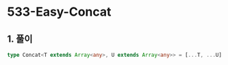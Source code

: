 # 533-Easy-Concat

## 1. 풀이

```ts
type Concat<T extends Array<any>, U extends Array<any>> = [...T, ...U]
```
